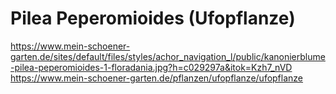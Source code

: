 # Pilea Peperomioides (Ufopflanze)

https://www.mein-schoener-garten.de/sites/default/files/styles/achor_navigation_l/public/kanonierblume-pilea-peperomioides-1-floradania.jpg?h=c029297a&itok=Kzh7_nVD
https://www.mein-schoener-garten.de/pflanzen/ufopflanze/ufopflanze